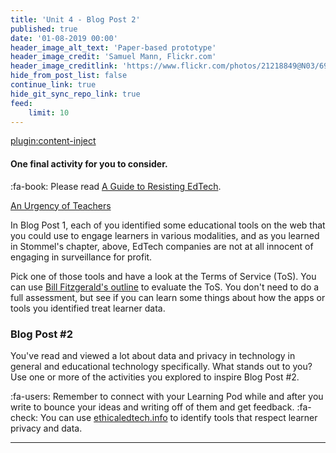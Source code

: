 ```yaml
---
title: 'Unit 4 - Blog Post 2'
published: true
date: '01-08-2019 00:00'
header_image_alt_text: 'Paper-based prototype'
header_image_credit: 'Samuel Mann, Flickr.com'
header_image_creditlink: 'https://www.flickr.com/photos/21218849@N03/6968244538/'
hide_from_post_list: false
continue_link: true
hide_git_sync_repo_link: true
feed:
    limit: 10
---
```


[plugin:content-inject](_important-reminders)

#### One final activity for you to consider.

:fa-book: Please read [A Guide to Resisting EdTech](https://criticaldigitalpedagogy.pressbooks.com/chapter/a-guide-for-resisting-edtech-the-case-against-turnitin/).

<a class="embedly-card" data-card-controls="0" href="https://criticaldigitalpedagogy.pressbooks.com/chapter/a-guide-for-resisting-edtech-the-case-against-turnitin/">An Urgency of Teachers</a>
<script async src="//cdn.embedly.com/widgets/platform.js" charset="UTF-8"></script>

In Blog Post 1, each of you identified some educational tools on the web that you could use to engage learners in various modalities, and as you learned in Stommel's chapter, above, EdTech companies are not at all innocent of engaging in surveillance for profit.

Pick one of those tools and have a look at the Terms of Service (ToS). You can use [Bill Fitzgerald's outline](https://funnymonkey.com/2018/privacy-postcards-or-poison-pill-privacy) to evaluate the ToS. You don't need to do a full assessment, but see if you can learn some things about how the apps or tools you identified treat learner data.

### Blog Post #2

You've read and viewed a lot about data and privacy in technology in general and educational technology specifically. What stands out to you? Use one or more of the activities you explored to inspire Blog Post #2.

:fa-users: Remember to connect with your Learning Pod while and after you write to bounce your ideas and writing off of them and get feedback.
:fa-check: You can use [ethicaledtech.info](https://ethicaledtech.info) to identify tools that respect learner privacy and data.

---
